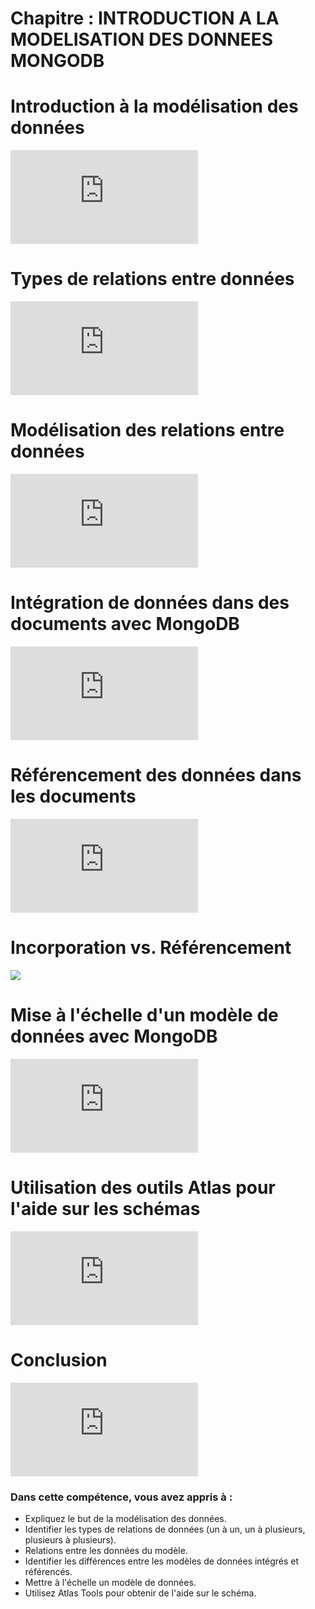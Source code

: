 # Chapitre : INTRODUCTION A LA MODELISATION DES DONNEES MONGODB


# Introduction à la modélisation des données

<iframe allowfullscreen="true" frameborder="0" src="https://www.youtube.com/embed/SqkYroktc9k"></iframe>

# Types de relations entre données

<iframe allowfullscreen="true" frameborder="0" src="https://www.youtube.com/embed/zEPsJsl35Zg"></iframe>

# Modélisation des relations entre données

<iframe allowfullscreen="true" frameborder="0" src="https://www.youtube.com/embed/iUXnffh-8wg"></iframe>

# Intégration de données dans des documents avec MongoDB

<iframe allowfullscreen="true" frameborder="0" src="https://www.youtube.com/embed/Gam47vZZuVI"></iframe>

# Référencement des données dans les documents

<iframe allowfullscreen="true" frameborder="0" src="https://www.youtube.com/embed/IFE3IiFartY"></iframe>

# Incorporation vs. Référencement

![](https://i.imgur.com/CvV2k1J.png)

# Mise à l'échelle d'un modèle de données avec MongoDB

<iframe allowfullscreen="true" frameborder="0" src="https://www.youtube.com/embed/Vn2xGUD6A0Q"></iframe>

# Utilisation des outils Atlas pour l'aide sur les schémas

<iframe allowfullscreen="true" frameborder="0" src="https://www.youtube.com/embed/OxZdmJy7BKA"></iframe>

# Conclusion

<iframe allowfullscreen="true" frameborder="0" src="https://www.youtube.com/embed/svU-TE-IiPs"></iframe>

### Dans cette compétence, vous avez appris à :

* Expliquez le but de la modélisation des données.
* Identifier les types de relations de données (un à un, un à plusieurs, plusieurs à plusieurs).
* Relations entre les données du modèle.
* Identifier les différences entre les modèles de données intégrés et référencés.
* Mettre à l'échelle un modèle de données.
* Utilisez Atlas Tools pour obtenir de l'aide sur le schéma.
